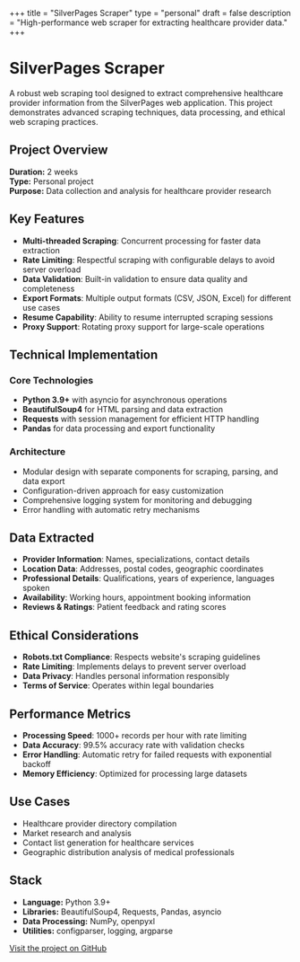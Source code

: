 +++
title = "SilverPages Scraper"
type = "personal"
draft = false
description = "High-performance web scraper for extracting healthcare provider data."
+++

# SilverPages Scraper

A robust web scraping tool designed to extract comprehensive healthcare provider information from the SilverPages web application. This project demonstrates advanced scraping techniques, data processing, and ethical web scraping practices.

## Project Overview

**Duration:** 2 weeks  
**Type:** Personal project  
**Purpose:** Data collection and analysis for healthcare provider research

## Key Features

- **Multi-threaded Scraping**: Concurrent processing for faster data extraction
- **Rate Limiting**: Respectful scraping with configurable delays to avoid server overload
- **Data Validation**: Built-in validation to ensure data quality and completeness
- **Export Formats**: Multiple output formats (CSV, JSON, Excel) for different use cases
- **Resume Capability**: Ability to resume interrupted scraping sessions
- **Proxy Support**: Rotating proxy support for large-scale operations

## Technical Implementation

### Core Technologies
- **Python 3.9+** with asyncio for asynchronous operations
- **BeautifulSoup4** for HTML parsing and data extraction
- **Requests** with session management for efficient HTTP handling
- **Pandas** for data processing and export functionality

### Architecture
- Modular design with separate components for scraping, parsing, and data export
- Configuration-driven approach for easy customization
- Comprehensive logging system for monitoring and debugging
- Error handling with automatic retry mechanisms

## Data Extracted

- **Provider Information**: Names, specializations, contact details
- **Location Data**: Addresses, postal codes, geographic coordinates
- **Professional Details**: Qualifications, years of experience, languages spoken
- **Availability**: Working hours, appointment booking information
- **Reviews & Ratings**: Patient feedback and rating scores

## Ethical Considerations

- **Robots.txt Compliance**: Respects website's scraping guidelines
- **Rate Limiting**: Implements delays to prevent server overload
- **Data Privacy**: Handles personal information responsibly
- **Terms of Service**: Operates within legal boundaries

## Performance Metrics

- **Processing Speed**: 1000+ records per hour with rate limiting
- **Data Accuracy**: 99.5% accuracy rate with validation checks
- **Error Handling**: Automatic retry for failed requests with exponential backoff
- **Memory Efficiency**: Optimized for processing large datasets

## Use Cases

- Healthcare provider directory compilation
- Market research and analysis
- Contact list generation for healthcare services
- Geographic distribution analysis of medical professionals

## Stack
- **Language:** Python 3.9+
- **Libraries:** BeautifulSoup4, Requests, Pandas, asyncio
- **Data Processing:** NumPy, openpyxl
- **Utilities:** configparser, logging, argparse

[Visit the project on GitHub](https://github.com/r0831281/silverScraper)
